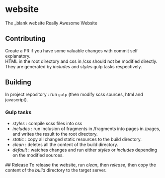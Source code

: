 # website
The \_blank website
Really Awesome Website
## Contributing
Create a PR if you have some valuable changes with commit self explanatory.  
HTML in the root directory and css in /css should not be modified directly.  
They are generated by _includes_ and _styles_ gulp tasks respectively.

## Building
In project repository : run `gulp` (then modify scss sources, html and javascript).

### Gulp tasks
 - _styles_ : compile scss files into css  
 - _includes_ : run inclusion of fragments in /fragments into pages in /pages, and writes the result to the root directory.
 - _static_ : copy all changed static resources to the build directory.
 - _clean_ : deletes all the content of the build directory.
 - _default_ : watches changes and run either _styles_ or _includes_ depending on the modified sources.  

## Release
To release the website, run _clean_, then _release_, then copy the content of the _build_ directory to the target server.
